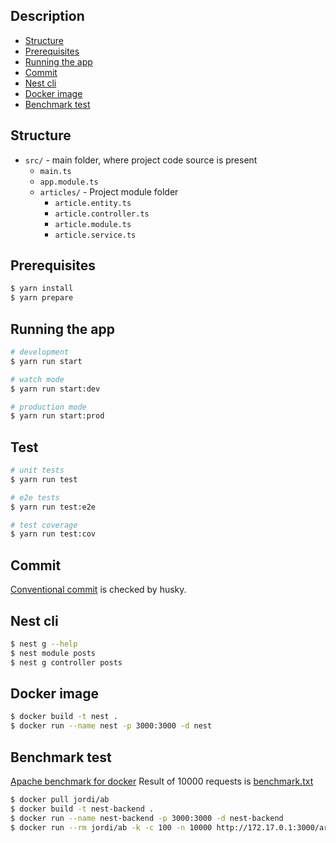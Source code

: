 ## Description

- [Structure](#structure)
- [Prerequisites](#prerequisites)
- [Running the app](#running-the-app)
- [Commit](#commit)
- [Nest cli](#nest-cli)
- [Docker image](#docker-image)
- [Benchmark test](#benchmark-test)

## Structure

- `src/` - main folder, where project code source is present
  - `main.ts`
  - `app.module.ts`
  - `articles/` - Project module folder
    - `article.entity.ts`
    - `article.controller.ts`
    - `article.module.ts`
    - `article.service.ts`

## Prerequisites

```bash
$ yarn install
$ yarn prepare
```

## Running the app

```bash
# development
$ yarn run start

# watch mode
$ yarn run start:dev

# production mode
$ yarn run start:prod
```

## Test

```bash
# unit tests
$ yarn run test

# e2e tests
$ yarn run test:e2e

# test coverage
$ yarn run test:cov
```

## Commit

[Conventional commit](https://www.conventionalcommits.org/en/v1.0.0/) is checked by husky.

## Nest cli

```bash
$ nest g --help
$ nest module posts
$ nest g controller posts
```

## Docker image

```bash
$ docker build -t nest .
$ docker run --name nest -p 3000:3000 -d nest
```

## Benchmark test

[Apache benchmark for docker](https://hub.docker.com/r/jordi/ab)
Result of 10000 requests is [benchmark.txt](https://github.com/kozulova/nest-backend/blob/main/benchmark.txt)

```bash
$ docker pull jordi/ab
$ docker build -t nest-backend .
$ docker run --name nest-backend -p 3000:3000 -d nest-backend
$ docker run --rm jordi/ab -k -c 100 -n 10000 http://172.17.0.1:3000/articles/
```
